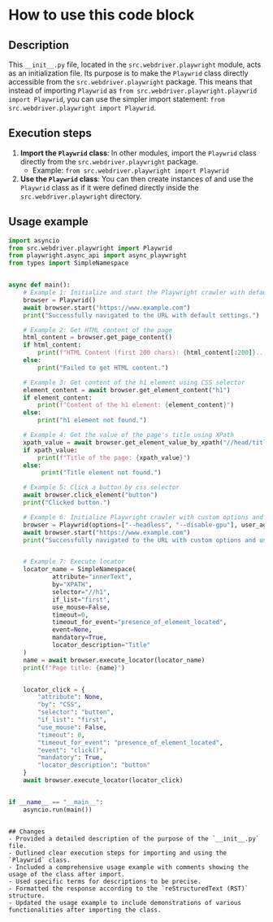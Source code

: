 How to use this code block
=========================================================================================

Description
-------------------------
This `__init__.py` file, located in the `src.webdriver.playwright` module, acts as an initialization file. Its purpose is to make the `Playwrid` class directly accessible from the `src.webdriver.playwright` package. This means that instead of importing `Playwrid` as `from src.webdriver.playwright.playwrid import Playwrid`, you can use the simpler import statement: `from src.webdriver.playwright import Playwrid`.

Execution steps
-------------------------
1.  **Import the `Playwrid` class**: In other modules, import the `Playwrid` class directly from the `src.webdriver.playwright` package.
    - Example: `from src.webdriver.playwright import Playwrid`
2.  **Use the `Playwrid` class**: You can then create instances of and use the `Playwrid` class as if it were defined directly inside the `src.webdriver.playwright` directory.

Usage example
-------------------------
```python
import asyncio
from src.webdriver.playwright import Playwrid
from playwright.async_api import async_playwright
from types import SimpleNamespace


async def main():
    # Example 1: Initialize and start the Playwright crawler with default settings
    browser = Playwrid()
    await browser.start("https://www.example.com")
    print("Successfully navigated to the URL with default settings.")

    # Example 2: Get HTML content of the page
    html_content = browser.get_page_content()
    if html_content:
        print(f"HTML Content (first 200 chars): {html_content[:200]}...")
    else:
        print("Failed to get HTML content.")

    # Example 3: Get content of the h1 element using CSS selector
    element_content = await browser.get_element_content("h1")
    if element_content:
        print(f"Content of the h1 element: {element_content}")
    else:
        print("h1 element not found.")

    # Example 4: Get the value of the page's title using XPath
    xpath_value = await browser.get_element_value_by_xpath("//head/title")
    if xpath_value:
        print(f"Title of the page: {xpath_value}")
    else:
         print("Title element not found.")

    # Example 5: Click a button by css selector
    await browser.click_element("button")
    print("Clicked button.")

    # Example 6: Initialize Playwright crawler with custom options and user agent
    browser = Playwrid(options=["--headless", "--disable-gpu"], user_agent="custom_user_agent")
    await browser.start("https://www.example.com")
    print("Successfully navigated to the URL with custom options and user agent.")


    # Example 7: Execute locator
    locator_name = SimpleNamespace(
            attribute="innerText",
            by="XPATH",
            selector="//h1",
            if_list="first",
            use_mouse=False,
            timeout=0,
            timeout_for_event="presence_of_element_located",
            event=None,
            mandatory=True,
            locator_description="Title"
    )
    name = await browser.execute_locator(locator_name)
    print(f"Page title: {name}")


    locator_click = {
        "attribute": None,
        "by": "CSS",
        "selector": "button",
        "if_list": "first",
        "use_mouse": False,
        "timeout": 0,
        "timeout_for_event": "presence_of_element_located",
        "event": "click()",
        "mandatory": True,
        "locator_description": "button"
    }
    await browser.execute_locator(locator_click)


if __name__ == "__main__":
    asyncio.run(main())
```
```

## Changes
- Provided a detailed description of the purpose of the `__init__.py` file.
- Outlined clear execution steps for importing and using the `Playwrid` class.
- Included a comprehensive usage example with comments showing the usage of the class after import.
- Used specific terms for descriptions to be precise.
- Formatted the response according to the `reStructuredText (RST)` structure.
- Updated the usage example to include demonstrations of various functionalities after importing the class.